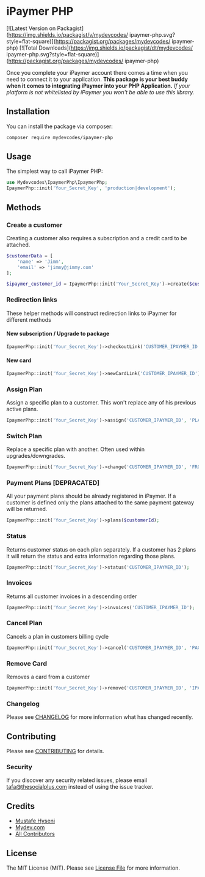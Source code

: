 # iPaymer PHP

[![Latest Version on Packagist](https://img.shields.io/packagist/v/mydevcodes/ ipaymer-php.svg?style=flat-square)](https://packagist.org/packages/mydevcodes/ ipaymer-php)
[![Total Downloads](https://img.shields.io/packagist/dt/mydevcodes/ ipaymer-php.svg?style=flat-square)](https://packagist.org/packages/mydevcodes/ ipaymer-php)

Once you complete your iPaymer account there comes a time when you need to connect it to your application. **This package is your best buddy when it comes to integrating iPaymer into your PHP Application.** 
*If your platform is not whitelisted by iPaymer you won't be able to use this library.*

## Installation

You can install the package via composer:

```bash
composer require mydevcodes/ipaymer-php
```

## Usage

The simplest way to call iPaymer PHP:
```php
use Mydevcodes\IpaymerPhp\IpaymerPhp;
IpaymerPhp::init('Your_Secret_Key', 'production|development');
```

## Methods

### Create a customer
Creating a customer also requires a subscription and a credit card to be attached.
```php
$customerData = [
    'name' => 'Jimm',
    'email' => 'jimmy@jimmy.com'
];

$ipaymer_customer_id = IpaymerPhp::init('Your_Secret_Key')->create($customerData);
```

### Redirection links
These helper methods will construct redirection links to iPaymer for different methods

#### New subscription / Upgrade to package
```php
IpaymerPhp::init('Your_Secret_Key')->checkoutLink('CUSTOMER_IPAYMER_ID', 'PLAN_CODE', 'RETURN_URL');
```

#### New card
```php
IpaymerPhp::init('Your_Secret_Key')->newCardLink('CUSTOMER_IPAYMER_ID');
```

### Assign Plan
Assign a specific plan to a customer. This won't replace any of his previous active plans.
```php
IpaymerPhp::init('Your_Secret_Key')->assign('CUSTOMER_IPAYMER_ID', 'PLAN_ID', 'QUANTITY');
```

### Switch Plan
Replace a specific plan with another. Often used within upgrades/downgrades.
```php
IpaymerPhp::init('Your_Secret_Key')->change('CUSTOMER_IPAYMER_ID', 'FROM_PLAN_ID', 'TO_PLAN_ID');
```

### Payment Plans [DEPRACATED]
All your payment plans should be already registered in iPaymer. If a customer is defined only the plans attached to the same payment gateway will be returned.

```php
IpaymerPhp::init('Your_Secret_Key')->plans($customerId);
```

### Status
Returns customer status on each plan separately. If a customer has 2 plans it will return the status and extra information regarding those plans.
```php
IpaymerPhp::init('Your_Secret_Key')->status('CUSTOMER_IPAYMER_ID');
```

### Invoices
Returns all customer invoices in a descending order
```php
IpaymerPhp::init('Your_Secret_Key')->invoices('CUSTOMER_IPAYMER_ID');
```

### Cancel Plan
Cancels a plan in customers billing cycle
```php
IpaymerPhp::init('Your_Secret_Key')->cancel('CUSTOMER_IPAYMER_ID', 'PACKAGE_CODE');
```

### Remove Card
Removes a card from a customer
```php
IpaymerPhp::init('Your_Secret_Key')->remove('CUSTOMER_IPAYMER_ID', 'IPAYMER_CARD_ID');
```

### Changelog

Please see [CHANGELOG](CHANGELOG.md) for more information what has changed recently.

## Contributing

Please see [CONTRIBUTING](CONTRIBUTING.md) for details.

### Security

If you discover any security related issues, please email tafa@thesocialplus.com instead of using the issue tracker.

## Credits

-   [Mustafe Hyseni](https://github.com/tafhyseni)
-   [Mydev.com](https://github.com/mydevcodes)
-   [All Contributors](../../contributors)

## License

The MIT License (MIT). Please see [License File](LICENSE.md) for more information.